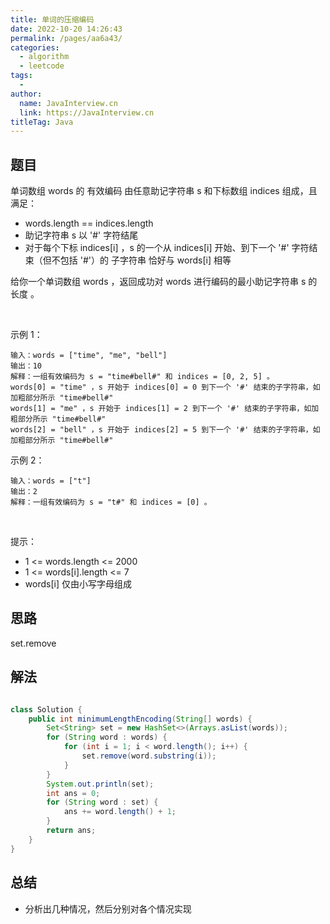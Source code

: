 ```yaml
---
title: 单词的压缩编码
date: 2022-10-20 14:26:43
permalink: /pages/aa6a43/
categories:
  - algorithm
  - leetcode
tags:
  - 
author: 
  name: JavaInterview.cn
  link: https://JavaInterview.cn
titleTag: Java
---
```



## 题目

单词数组 words 的 有效编码 由任意助记字符串 s 和下标数组 indices 组成，且满足：

- words.length == indices.length
- 助记字符串 s 以 '#' 字符结尾
- 对于每个下标 indices[i] ，s 的一个从 indices[i] 开始、到下一个 '#' 字符结束（但不包括 '#'）的 子字符串 恰好与 words[i] 相等

给你一个单词数组 words ，返回成功对 words 进行编码的最小助记字符串 s 的长度 。

 

示例 1：

    输入：words = ["time", "me", "bell"]
    输出：10
    解释：一组有效编码为 s = "time#bell#" 和 indices = [0, 2, 5] 。
    words[0] = "time" ，s 开始于 indices[0] = 0 到下一个 '#' 结束的子字符串，如加粗部分所示 "time#bell#"
    words[1] = "me" ，s 开始于 indices[1] = 2 到下一个 '#' 结束的子字符串，如加粗部分所示 "time#bell#"
    words[2] = "bell" ，s 开始于 indices[2] = 5 到下一个 '#' 结束的子字符串，如加粗部分所示 "time#bell#"
示例 2：

    输入：words = ["t"]
    输出：2
    解释：一组有效编码为 s = "t#" 和 indices = [0] 。
 

提示：

- 1 <= words.length <= 2000
- 1 <= words[i].length <= 7
- words[i] 仅由小写字母组成


## 思路

set.remove

## 解法
```java

class Solution {
    public int minimumLengthEncoding(String[] words) {
        Set<String> set = new HashSet<>(Arrays.asList(words));
        for (String word : words) {
            for (int i = 1; i < word.length(); i++) {
                set.remove(word.substring(i));
            }
        }
        System.out.println(set);
        int ans = 0;
        for (String word : set) {
            ans += word.length() + 1;
        }
        return ans;
    }
}
```

## 总结

- 分析出几种情况，然后分别对各个情况实现 
